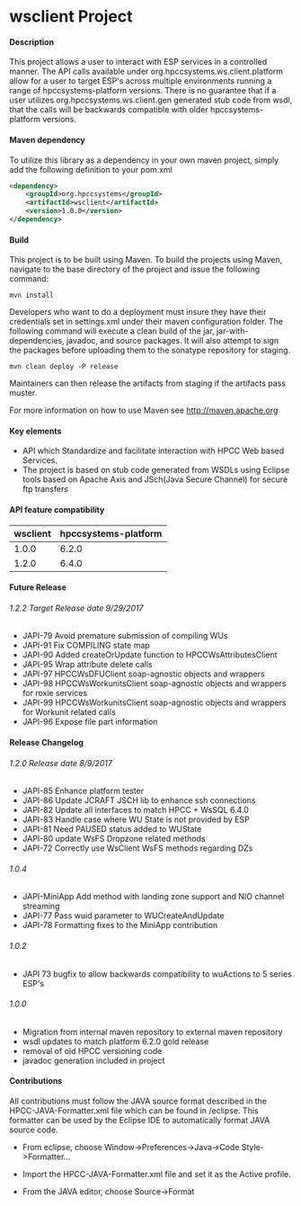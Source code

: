 wsclient Project
=======================

#### Description
This project allows a user to interact with ESP services in a controlled manner.  The API calls available under org.hpccsystems.ws.client.platform allow for a user to target ESP's across multiple environments running a range of hpccsystems-platform versions.  There is no guarantee that if a user utilizes org.hpccsystems.ws.client.gen generated stub code from wsdl, that the calls will be backwards compatible with older hpccsystems-platform versions.

#### Maven dependency
To utilize this library as a dependency in your own maven project, simply add the following definition to your pom.xml

```xml
<dependency>
	<groupId>org.hpccsystems</groupId>
	<artifactId>wsclient</artifactId>
	<version>1.0.0</version>
</dependency>
```

#### Build
This project is to be built using Maven. To build the projects using Maven, navigate to the base directory of the project and issue the following command:

`mvn install`

Developers who want to do a deployment must insure they have their credentials set in settings.xml under their maven configuration folder.  The following command will execute a clean build of the jar, jar-with-dependencies, javadoc, and source packages.  It will also attempt to sign the packages before uploading them to the sonatype repository for staging.

`mvn clean deploy -P release`

Maintainers can then release the artifacts from staging if the artifacts pass muster.

For more information on how to use Maven see http://maven.apache.org

#### Key elements
- API which Standardize and facilitate interaction with HPCC Web based Services.
- The project is based on stub code generated from WSDLs using Eclipse tools based on Apache Axis and JSch(Java Secure Channel) for secure ftp transfers

#### API feature compatibility

wsclient | hpccsystems-platform
--- | ---
1.0.0 | 6.2.0
1.2.0 | 6.4.0

#### Future Release

###### 1.2.2 Target Release date 9/29/2017
- JAPI-79 Avoid premature submission of compiling WUs
- JAPI-91 Fix COMPILING state map
- JAPI-90 Added createOrUpdate function to HPCCWsAttributesClient
- JAPI-95 Wrap attribute  delete calls
- JAPI-97 HPCCWsDFUClient soap-agnostic objects and wrappers
- JAPI-98 HPCCWsWorkunitsClient soap-agnostic objects and wrappers for roxie services
- JAPI-99 HPCCWsWorkunitsClient soap-agnostic objects and wrappers for Workunit related calls
- JAPI-96 Expose file part information

#### Release Changelog

###### 1.2.0 Release date 8/9/2017
- JAPI-85 Enhance platform tester
- JAPI-86 Update JCRAFT JSCH lib to enhance ssh connections
- JAPI-82 Update all interfaces to match HPCC + WsSQL 6.4.0
- JAPI-83 Handle case where WU State is not provided by ESP
- JAPI-81 Need PAUSED status added to WUState
- JAPI-80 update WsFS Dropzone related methods
- JAPI-72 Correctly use WsClient WsFS methods regarding DZs

###### 1.0.4
- JAPI-MiniApp Add method with landing zone support and NIO channel streaming
- JAPI-77 Pass wuid parameter to WUCreateAndUpdate
- JAPI-78 Formatting fixes to the MiniApp contribution

###### 1.0.2
- JAPI 73 bugfix to allow backwards compatibility to wuActions to 5 series ESP's

###### 1.0.0
- Migration from internal maven repository to external maven repository
- wsdl updates to match platform 6.2.0 gold release
- removal of old HPCC versioning code
- javadoc generation included in project

#### Contributions

All contributions must follow the JAVA source format described in the HPCC-JAVA-Formatter.xml file which can be found in /eclipse.
This formatter can be used by the Eclipse IDE to automatically format JAVA source code.

- From eclipse, choose Window->Preferences->Java->Code Style->Formatter...

- Import the HPCC-JAVA-Formatter.xml file and set it as the Active profile.

- From the JAVA editor, choose Source->Format
